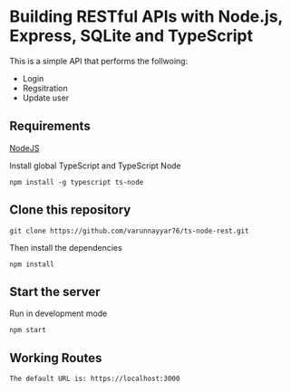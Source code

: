 # Building RESTful APIs with Node.js, Express, SQLite and TypeScript

This is a simple API that performs the follwoing:
- Login
- Regsitration
- Update user

## Requirements

[NodeJS](https://nodejs.org/en/)

Install global TypeScript and TypeScript Node

```
npm install -g typescript ts-node
```

## Clone this repository

```
git clone https://github.com/varunnayyar76/ts-node-rest.git
```

Then install the dependencies

```
npm install
```

## Start the server

Run in development mode

```
npm start
```

## Working Routes

`The default URL is: https://localhost:3000`
